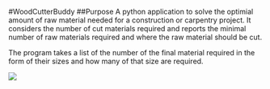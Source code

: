 #WoodCutterBuddy
##Purpose
A python application to solve the optimial amount of raw material needed for a construction or carpentry project.  It considers the number of cut materials required and reports the minimal number of raw materials required and where the raw material should be cut.

The program takes a list of the number of the final material required in the form of their sizes and how many of that size are required. 

![](https://github.com/JOSMANC/WoodCutterBuddy/image/woodbuddyschematic.png)
